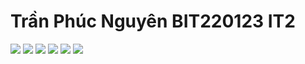<h1>Trần Phúc Nguyên BIT220123 IT2</h1>
<image src="img1.jpg" />
<image src="img2.jpg" />
<image src="img3.jpg" />
<image src="img4.jpg" />
<image src="img5.jpg" />
<image src="img6.jpg" />
